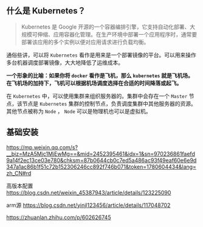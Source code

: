 ## 什么是 Kubernetes？

> Kubernetes 是 Google 开源的一个容器编排引擎，它支持自动化部署、大规模可伸缩、应用容器化管理。在生产环境中部署一个应用程序时，通常要部署该应用的多个实例以便对应用请求进行负载均衡。

通俗些讲，可以将 `Kubernetes` 看作是用来是一个部署镜像的平台。可以用来操作多台机器调度部署镜像，大大地降低了运维成本。

**一个形象的比喻：如果你将 `docker` 看作是飞机，那么 `kubernetes` 就是飞机场。在飞机场的加持下，飞机可以根据机场调度选择在合适的时间降落或起飞。**

在 `Kubernetes` 中，可以使用集群来组织服务器的。集群中会存在一个 `Master` 节点，该节点是 `Kubernetes` 集群的控制节点，负责调度集群中其他服务器的资源。其他节点被称为 `Node` ， `Node` 可以是物理机也可以是虚拟机。

## 基础安装

https://mp.weixin.qq.com/s?__biz=MzA5Mjc1MjEwMg==&mid=2452395461&idx=1&sn=970236861faefd9a14f2ec13ce03e780&chksm=87b0644cb0c7ed5a486ac93f49eaf60e6e9d347a1ac86b1f51c72b152306246cc892f746b071&token=1780604434&lang=zh_CN#rd

高版本配置
https://blog.csdn.net/weixin_45387943/article/details/123225090

arm源
https://blog.csdn.net/yinjl123456/article/details/117048702

https://zhuanlan.zhihu.com/p/602626745